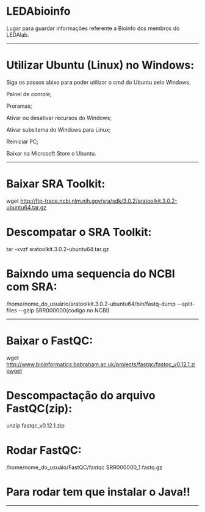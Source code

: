 # LEDAbioinfo
Lugar para guardar informações referente a Bioinfo dos membros do LEDAlab.


--------------------------------------------------------------------------

# Utilizar Ubuntu (Linux) no Windows:

Siga os passos abixo para poder utilizar o cmd do Ubuntu pelo Windows.

Painel de conrole;

Proramas;

Ativar ou desativar recursos do Windows;

Ativar subsitema do Windows para Linux;

Reiniciar PC;

Baixar na Microsoft Store o Ubuntu.

--------------------------------------------------------------------------

# Baixar SRA Toolkit:

wget http://ftp-trace.ncbi.nlm.nih.gov/sra/sdk/3.0.2/sratoolkit.3.0.2-ubuntu64.tar.gz

# Descompatar o SRA Toolkit: 

tar -xvzf sratoolkit.3.0.2-ubuntu64.tar.gz

# Baixndo uma sequencia do NCBI com SRA:

/home/nome_do_usuário/sratoolkit.3.0.2-ubuntu64/bin/fastq-dump --split-files --gzip SRR000000(codigo no NCBI)

--------------------------------------------------------------------------

# Baixar o FastQC:

wget http://www.bioinformatics.babraham.ac.uk/projects/fastqc/fastqc_v0.12.1.zipwget

# Descompactação do arquivo FastQC(zip):

unzip fastqc_v0.12.1.zip

# Rodar FastQC:

/home/nome_do_usuáio/FastQC/fastqc SRR000000_1.fastq.gz

# Para rodar tem que instalar o Java!!
--------------------------------------------------------------------------
